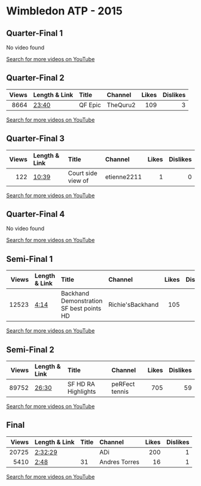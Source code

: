 
# Wimbledon ATP - 2015

## Quarter-Final 1
No video found

[Search for more videos on YouTube](https://www.youtube.com/results?search_query=%22wimbledon%22+%22Djokovic%22+%22Cilic%22+%222015%22+%22highlights%22)     

## Quarter-Final 2
|   Views | Length & Link                                        | Title        | Channel   |   Likes |   Dislikes |
|--------:|:-----------------------------------------------------|:-------------|:----------|--------:|-----------:|
|    8664 | [23:40](https://www.youtube.com/watch?v=u-THAyirUb4) | QF      Epic | TheQuru2  |     109 |          3 |

[Search for more videos on YouTube](https://www.youtube.com/results?search_query=%22wimbledon%22+%22Gasquet%22+%22Wawrinka%22+%222015%22+%22highlights%22)     

## Quarter-Final 3
|   Views | Length & Link                                        | Title              | Channel     |   Likes |   Dislikes |
|--------:|:-----------------------------------------------------|:-------------------|:------------|--------:|-----------:|
|     122 | [10:39](https://www.youtube.com/watch?v=nLgW_ZR_ANA) | Court side view of | etienne2211 |       1 |          0 |

[Search for more videos on YouTube](https://www.youtube.com/results?search_query=%22wimbledon%22+%22Murray%22+%22Pospisil%22+%222015%22+%22highlights%22)     

## Quarter-Final 4
No video found

[Search for more videos on YouTube](https://www.youtube.com/results?search_query=%22wimbledon%22+%22Federer%22+%22Simon%22+%222015%22+%22highlights%22)     

## Semi-Final 1
|   Views | Length & Link                                       | Title                                         | Channel          |   Likes |   Dislikes |
|--------:|:----------------------------------------------------|:----------------------------------------------|:-----------------|--------:|-----------:|
|   12523 | [4:14](https://www.youtube.com/watch?v=164O7FDEKto) | Backhand Demonstration    SF   best points HD | Richie'sBackhand |     105 |          5 |

[Search for more videos on YouTube](https://www.youtube.com/results?search_query=%22wimbledon%22+%22Djokovic%22+%22Gasquet%22+%222015%22+%22highlights%22)     

## Semi-Final 2
|   Views | Length & Link                                        | Title                | Channel        |   Likes |   Dislikes |
|--------:|:-----------------------------------------------------|:---------------------|:---------------|--------:|-----------:|
|   89752 | [26:30](https://www.youtube.com/watch?v=zAz7IX6oiKk) | SF HD  RA Highlights | peRFect tennis |     705 |         59 |

[Search for more videos on YouTube](https://www.youtube.com/results?search_query=%22wimbledon%22+%22Federer%22+%22Murray%22+%222015%22+%22highlights%22)     

## Final
|   Views | Length & Link                                          | Title   | Channel       |   Likes |   Dislikes |
|--------:|:-------------------------------------------------------|:--------|:--------------|--------:|-----------:|
|   20725 | [2:32:29](https://www.youtube.com/watch?v=0Swamtv39_A) |         | ADi           |     200 |          1 |
|    5410 | [2:48](https://www.youtube.com/watch?v=6A6iOa14Quk)    | 31      | Andres Torres |      16 |          1 |

[Search for more videos on YouTube](https://www.youtube.com/results?search_query=%22wimbledon%22+%22Djokovic%22+%22Federer%22+%222015%22+%22highlights%22)     
